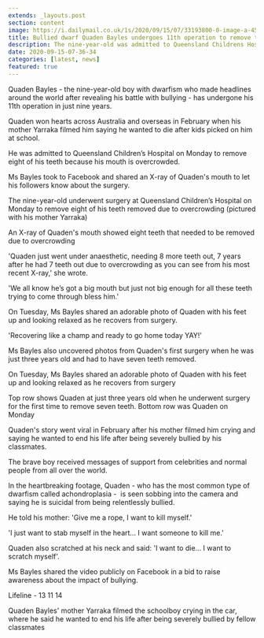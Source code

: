 ```yaml
---
extends: _layouts.post
section: content
image: https://i.dailymail.co.uk/1s/2020/09/15/07/33193800-0-image-a-45_1600149797344.jpg 
title: Bullied dwarf Quaden Bayles undergoes 11th operation to remove teeth 
description: The nine-year-old was admitted to Queensland Childrens Hospital on Monday. 
date: 2020-09-15-07-36-34 
categories: [latest, news] 
featured: true 
--- 
```

Quaden Bayles - the nine-year-old boy with dwarfism who made headlines around the world after revealing his battle with bullying - has undergone his 11th operation in just nine years. 

Quaden won hearts across Australia and overseas in February when his mother Yarraka filmed him saying he wanted to die after kids picked on him at school. 

He was admitted to Queensland Children’s Hospital on Monday to remove eight of his teeth because his mouth is overcrowded. 

Ms Bayles took to Facebook and shared an X-ray of Quaden's mouth to let his followers know about the surgery. 

The nine-year-old underwent surgery at Queensland Children’s Hospital on Monday to remove eight of his teeth removed due to overcrowding (pictured with his mother Yarraka)

An X-ray of Quaden's mouth showed eight teeth that needed to be removed due to overcrowding

'Quaden just went under anaesthetic, needing 8 more teeth out, 7 years after he had 7 teeth out due to overcrowding as you can see from his most recent X-ray,' she wrote.

'We all know he’s got a big mouth but just not big enough for all these teeth trying to come through bless him.'  

On Tuesday, Ms Bayles shared an adorable photo of Quaden with his feet up and looking relaxed as he recovers from surgery.  

'Recovering like a champ and ready to go home today YAY!'

Ms Bayles also uncovered photos from Quaden's first surgery when he was just three years old and had to have seven teeth removed.   

On Tuesday, Ms Bayles shared an adorable photo of Quaden with his feet up and looking relaxed as he recovers from surgery 

Top row shows Quaden at just three years old when he underwent surgery for the first time to remove seven teeth. Bottom row was Quaden on Monday

Quaden's story went viral in February after his mother filmed him crying and saying he wanted to end his life after being severely bullied by his classmates.

The brave boy received messages of support from celebrities and normal people from all over the world.

In the heartbreaking footage, Quaden - who has the most common type of dwarfism called achondroplasia -  is seen sobbing into the camera and saying he is suicidal from being relentlessly bullied. 

He told his mother: 'Give me a rope, I want to kill myself.' 

'I just want to stab myself in the heart... I want someone to kill me.' 

Quaden also scratched at his neck and said: 'I want to die... I want to scratch myself'.

Ms Bayles shared the video publicly on Facebook in a bid to raise awareness about the impact of bullying.

Lifeline - 13 11 14 

Quaden Bayles' mother Yarraka filmed the schoolboy crying in the car, where he said he wanted to end his life after being severely bullied by fellow classmates 

